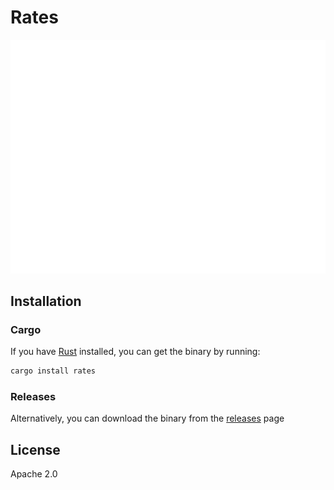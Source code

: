 # Rates
![Usage example](images/example.svg)

## Installation
### Cargo
If you have [Rust](https://rustup.rs/) installed, you can get the binary by
running:
```sh
cargo install rates
```

### Releases
Alternatively, you can download the binary from the
[releases](https://github.com/lunush/rates/releases) page


## License
Apache 2.0
